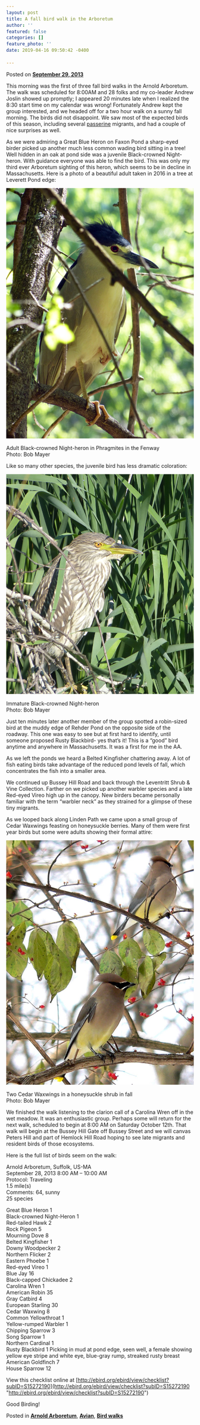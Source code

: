 ```yaml
---
layout: post
title: A fall bird walk in the Arboretum
author: ''
featured: false
categories: []
feature_photo: ''
date: 2019-04-16 09:50:42 -0400

---
```


Posted on [**September 29, 2013**](https://web.archive.org/web/20171113130428/http://www.arbotopia.com/a-fall-bird-walk-in-the-arboretum/ "4:13 pm")

This morning was the first of three fall bird walks in the Arnold Arboretum. The walk was scheduled for 8:00AM and 28 folks and my co-leader Andrew Joslin showed up promptly; I appeared 20 minutes late when I realized the 8:30 start time on my calendar was wrong! Fortunately Andrew kept the group interested, and we headed off for a two hour walk on a sunny fall morning. The birds did not disappoint. We saw most of the expected birds of this season, including several [passerine](https://web.archive.org/web/20171113130428/http://en.wikipedia.org/wiki/Passerine) migrants, and had a couple of nice surprises as well.

As we were admiring a Great Blue Heron on Faxon Pond a sharp-eyed birder picked up another much less common wading bird sitting in a tree! Well hidden in an oak at pond side was a juvenile Black-crowned Night-heron. With guidance everyone was able to find the bird. This was only my third ever Arboretum sighting of this heron, which seems to be in decline in Massachusetts. Here is a photo of a beautiful adult taken in 2016 in a tree at Leverett Pond edge:

![](/images/P1130252-1.jpg)

Adult Black-crowned Night-heron in Phragmites in the Fenway  
Photo: Bob Mayer

Like so many other species, the juvenile bird has less dramatic coloration:

![](/images/P1140197.jpg)

Immature Black-crowned Night-heron  
Photo: Bob Mayer

Just ten minutes later another member of the group spotted a robin-sized bird at the muddy edge of Rehder Pond on the opposite side of the roadway. This one was easy to see but at first hard to identify, until someone proposed Rusty Blackbird- yes that’s it! This is a “good” bird anytime and anywhere in Massachusetts. It was a first for me in the AA.

As we left the ponds we heard a Belted Kingfisher chattering away. A lot of fish eating birds take advantage of the reduced pond levels of fall, which concentrates the fish into a smaller area.

We continued up Bussey Hill Road and back through the Leventritt Shrub & Vine Collection. Farther on we picked up another warbler species and a late Red-eyed Vireo high up in the canopy. New birders became personally familiar with the term “warbler neck” as they strained for a glimpse of these tiny migrants.

As we looped back along Linden Path we came upon a small group of Cedar Waxwings feasting on honeysuckle berries. Many of them were first year birds but some were adults showing their formal attire:

![](/images/P1170768.jpg)

Two Cedar Waxwings in a honeysuckle shrub in fall  
Photo: Bob Mayer

We finished the walk listening to the clarion call of a Carolina Wren off in the wet meadow. It was an enthusiastic group. Perhaps some will return for the next walk, scheduled to begin at 8:00 AM on Saturday October 12th. That walk will begin at the Bussey Hill Gate off Bussey Street and we will canvas Peters Hill and part of Hemlock Hill Road hoping to see late migrants and resident birds of those ecosystems.

Here is the full list of birds seem on the walk:

Arnold Arboretum, Suffolk, US-MA  
September 28, 2013 8:00 AM – 10:00 AM  
Protocol: Traveling  
1\.5 mile(s)  
Comments: 64, sunny  
25 species

Great Blue Heron 1  
Black-crowned Night-Heron 1  
Red-tailed Hawk 2  
Rock Pigeon 5  
Mourning Dove 8  
Belted Kingfisher 1  
Downy Woodpecker 2  
Northern Flicker 2  
Eastern Phoebe 1  
Red-eyed Vireo 1  
Blue Jay 16  
Black-capped Chickadee 2  
Carolina Wren 1  
American Robin 35  
Gray Catbird 4  
European Starling 30  
Cedar Waxwing 8  
Common Yellowthroat 1  
Yellow-rumped Warbler 1  
Chipping Sparrow 3  
Song Sparrow 1  
Northern Cardinal 1  
Rusty Blackbird 1 Picking in mud at pond edge, seen well, a female showing yellow eye stripe and white eye, blue-gray rump, streaked rusty breast  
American Goldfinch 7  
House Sparrow 12

View this checklist online at [http://ebird.org/ebird/view/checklist?subID=S15272190](http://ebird.org/ebird/view/checklist?subID=S15272190 "http://ebird.org/ebird/view/checklist?subID=S15272190")

Good Birding!

Posted in [**Arnold Arboretum**](https://web.archive.org/web/20171113130428/http://www.arbotopia.com/category/arboretum/), [**Avian**](https://web.archive.org/web/20171113130428/http://www.arbotopia.com/category/avian/), [**Bird walks**](https://web.archive.org/web/20171113130428/http://www.arbotopia.com/category/bird-walks/)
